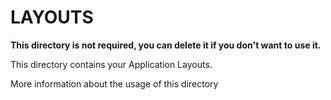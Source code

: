 # LAYOUTS

**This directory is not required, you can delete it if you don't want to use it.**

This directory contains your Application Layouts.

More information about the usage of this directory 